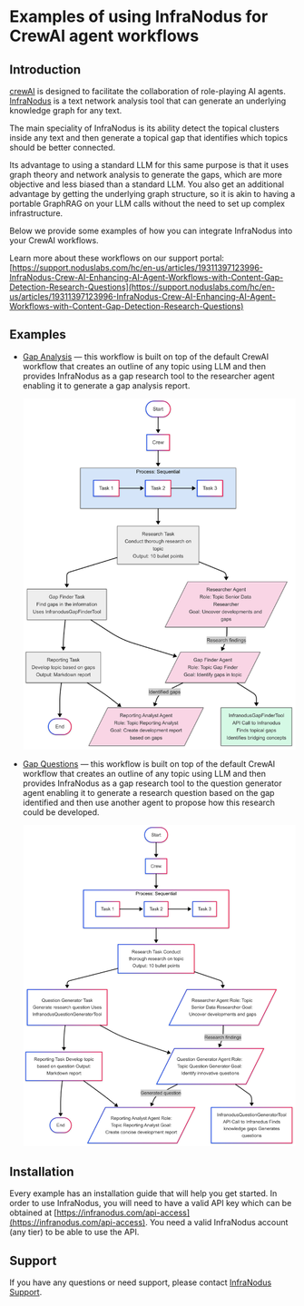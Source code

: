 # Examples of using InfraNodus for CrewAI agent workflows

## Introduction

[crewAI](https://crewai.com) is designed to facilitate the collaboration of role-playing AI agents.
[InfraNodus](https://infranodus.com) is a text network analysis tool that can generate an underlying knowledge graph for any text.

The main speciality of InfraNodus is its ability detect the topical clusters inside any text and then generate a topical gap that identifies which topics should be better connected.

Its advantage to using a standard LLM for this same purpose is that it uses graph theory and network analysis to generate the gaps, which are more objective and less biased than a standard LLM. You also get an additional advantage by getting the underlying graph structure, so it is akin to having a portable GraphRAG on your LLM calls without the need to set up complex infrastructure.

Below we provide some examples of how you can integrate InfraNodus into your CrewAI workflows.

Learn more about these workflows on our support portal: [https://support.noduslabs.com/hc/en-us/articles/19311397123996-InfraNodus-Crew-AI-Enhancing-AI-Agent-Workflows-with-Content-Gap-Detection-Research-Questions](https://support.noduslabs.com/hc/en-us/articles/19311397123996-InfraNodus-Crew-AI-Enhancing-AI-Agent-Workflows-with-Content-Gap-Detection-Research-Questions)

## Examples

- [Gap Analysis](https://github.com/infranodus/crewai-infranodus-templates/tree/master/crewai_gap_analysis) — this workflow is built on top of the default CrewAI workflow that creates an outline of any topic using LLM and then provides InfraNodus as a gap research tool to the researcher agent enabling it to generate a gap analysis report.

  ![CrewAI InfraNodus Gap Analysis Flow](images/crewai-infranodus-gap-finder-diagram.png)

- [Gap Questions](https://github.com/infranodus/crewai-infranodus-templates/tree/master/crewai_gap_questions) — this workflow is built on top of the default CrewAI workflow that creates an outline of any topic using LLM and then provides InfraNodus as a gap research tool to the question generator agent enabling it to generate a research question based on the gap identified and then use another agent to propose how this research could be developed.

  ![CrewAI InfraNodus Question Generator Flow](images/crewai-infranodus-question-diagram.png)

## Installation

Every example has an installation guide that will help you get started. In order to use InfraNodus, you will need to have a valid API key which can be obtained at [https://infranodus.com/api-access](https://infranodus.com/api-access). You need a valid InfraNodus account (any tier) to be able to use the API.

## Support

If you have any questions or need support, please contact [InfraNodus Support](https://support.noduslabs.com).
